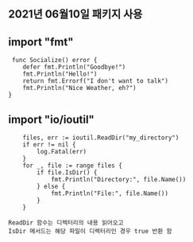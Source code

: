 ## 2021년 06월10일 패키지 사용  
## import "fmt"  
```
 func Socialize() error {
	defer fmt.Println("Goodbye!")
	fmt.Println("Hello!")
	return fmt.Errorf("I don't want to talk")
	fmt.Println("Nice Weather, eh?")
}
```
## import "io/ioutil"   
```
	files, err := ioutil.ReadDir("my_directory")
	if err != nil {
		log.Fatal(err)
	}
	for _, file := range files {
		if file.IsDir() {
			fmt.Println("Directory:", file.Name())
		} else {
			fmt.Println("File:", file.Name())
		}
	}
	
ReadDir 함수는 디렉터리의 내용 읽어오고 
IsDir 메서드는 해당 파일이 디렉터리인 경우 true 반환 함
```